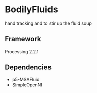 # BodilyFluids
hand tracking and to stir up the fluid soup

## Framework

Processing 2.2.1

## Dependencies

- p5-MSAFluid
- SimpleOpenNI
